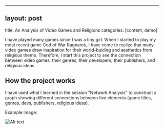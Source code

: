 - - -

## layout: post

title: An Analysis of Video Games and Religions
categories: [content, demo]

I have played many games since I was a tiny girl.
When I started to play my most recent game God of War Ragnarok, I have come to realize that many video games draw inspiration for their world-buiding and aesthetics from religious theme.
Therefore, I start this project to see the connection between video games, their genres, their developers, their publishers, and religious ideas.

## How the project works

I have used what I learned in the session "Network Analysis" to construct a graph showing different connections between five elements (game titles, genres, devs, publishers, religious ideas).


Example Image:

![Alt text](/assets/image/avatar.png)
